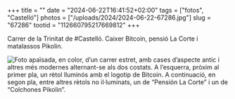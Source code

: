 +++
title = ""
date = "2024-06-22T16:41:52+02:00"
tags = ["fotos", "Castelló"]
photos = ["/uploads/2024/2024-06-22-67286.jpg"]
slug = "67286"
tootid = "112660795217669812"
+++

Carrer de la Trinitat de #Castelló. Caixer Bitcoin, pensió La Corte i matalassos Pikolin.

<img alt="Foto apaïsada, en color, d’un carrer estret, amb cases d’aspecte antic i altres més modernes alternant-se als dos costats. A l’esquerra, pròxim al primer pla, un rètol lluminós amb el logotip de Bitcoin. A continuació, en segon pla, entre altres rètols no il·luminats, un de “Pensión La Corte” i un de “Colchones Pikolin”." src="/uploads/2024/2024-06-22-67286.jpg">
